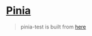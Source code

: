 # [Pinia](https://pinia.vuejs.org/)

> pinia-test is built from [here](https://pinia.vuejs.org/getting-started.html)
